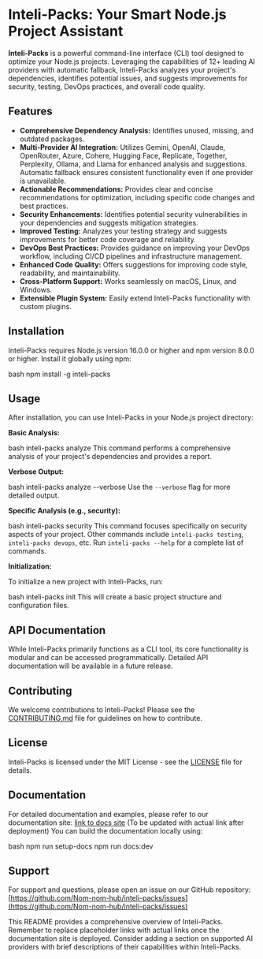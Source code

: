 # Inteli-Packs: Your Smart Node.js Project Assistant

**Inteli-Packs** is a powerful command-line interface (CLI) tool designed to optimize your Node.js projects. Leveraging the capabilities of 12+ leading AI providers with automatic fallback, Inteli-Packs analyzes your project's dependencies, identifies potential issues, and suggests improvements for security, testing, DevOps practices, and overall code quality.

## Features

* **Comprehensive Dependency Analysis:**  Identifies unused, missing, and outdated packages.
* **Multi-Provider AI Integration:** Utilizes Gemini, OpenAI, Claude, OpenRouter, Azure, Cohere, Hugging Face, Replicate, Together, Perplexity, Ollama, and Llama for enhanced analysis and suggestions.  Automatic fallback ensures consistent functionality even if one provider is unavailable.
* **Actionable Recommendations:** Provides clear and concise recommendations for optimization, including specific code changes and best practices.
* **Security Enhancements:** Identifies potential security vulnerabilities in your dependencies and suggests mitigation strategies.
* **Improved Testing:**  Analyzes your testing strategy and suggests improvements for better code coverage and reliability.
* **DevOps Best Practices:**  Provides guidance on improving your DevOps workflow, including CI/CD pipelines and infrastructure management.
* **Enhanced Code Quality:**  Offers suggestions for improving code style, readability, and maintainability.
* **Cross-Platform Support:** Works seamlessly on macOS, Linux, and Windows.
* **Extensible Plugin System:** Easily extend Inteli-Packs functionality with custom plugins.


## Installation

Inteli-Packs requires Node.js version 16.0.0 or higher and npm version 8.0.0 or higher.  Install it globally using npm:

bash
npm install -g inteli-packs
## Usage

After installation, you can use Inteli-Packs in your Node.js project directory:

**Basic Analysis:**

bash
inteli-packs analyze
This command performs a comprehensive analysis of your project's dependencies and provides a report.

**Verbose Output:**

bash
inteli-packs analyze --verbose
Use the `--verbose` flag for more detailed output.

**Specific Analysis (e.g., security):**

bash
inteli-packs security
This command focuses specifically on security aspects of your project.  Other commands include `inteli-packs testing`, `inteli-packs devops`, etc.  Run `inteli-packs --help` for a complete list of commands.


**Initialization:**

To initialize a new project with Inteli-Packs, run:

bash
inteli-packs init
This will create a basic project structure and configuration files.


## API Documentation

While Inteli-Packs primarily functions as a CLI tool, its core functionality is modular and can be accessed programmatically.  Detailed API documentation will be available in a future release.


## Contributing

We welcome contributions to Inteli-Packs!  Please see the [CONTRIBUTING.md](CONTRIBUTING.md) file for guidelines on how to contribute.


## License

Inteli-Packs is licensed under the MIT License - see the [LICENSE](LICENSE) file for details.


## Documentation

For detailed documentation and examples, please refer to our documentation site: [link to docs site](https://example.com/inteli-packs-docs) (To be updated with actual link after deployment)  You can build the documentation locally using:

bash
npm run setup-docs
npm run docs:dev
## Support

For support and questions, please open an issue on our GitHub repository: [https://github.com/Nom-nom-hub/inteli-packs/issues](https://github.com/Nom-nom-hub/inteli-packs/issues)


This README provides a comprehensive overview of Inteli-Packs.  Remember to replace placeholder links with actual links once the documentation site is deployed.  Consider adding a section on supported AI providers with brief descriptions of their capabilities within Inteli-Packs.